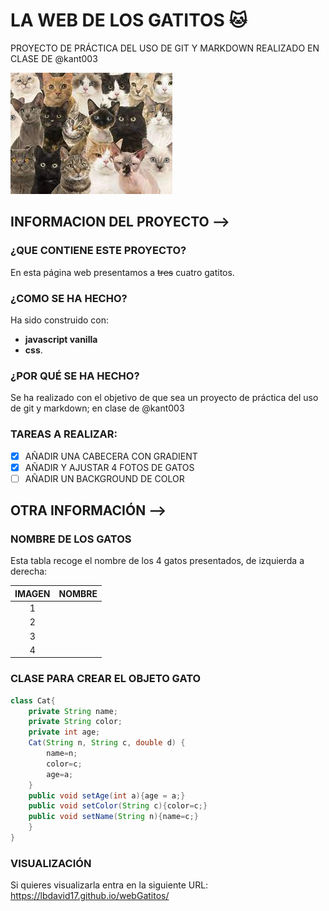 # LA WEB DE LOS GATITOS :cat:

PROYECTO DE PRÁCTICA DEL USO DE GIT Y MARKDOWN REALIZADO EN CLASE DE @kant003

![logo vue](gatos.jfif)

## INFORMACION DEL PROYECTO -->
### ¿QUE CONTIENE ESTE PROYECTO?

En esta página web presentamos a ~~tres~~ cuatro gatitos. 

### ¿COMO SE HA HECHO?
Ha sido construido con:
 - **javascript vanilla**
 - **css**.

### ¿POR QUÉ SE HA HECHO?
Se ha realizado con el objetivo de que sea un proyecto de práctica del uso de git y markdown; en clase de @kant003

### TAREAS A REALIZAR:

- [X] AÑADIR UNA CABECERA CON GRADIENT
- [X] AÑADIR Y AJUSTAR 4 FOTOS DE GATOS 
- [ ] AÑADIR UN BACKGROUND DE COLOR

## OTRA INFORMACIÓN -->

### NOMBRE DE LOS GATOS

Esta tabla recoge el nombre de los 4 gatos presentados, de 
izquierda a derecha:

|IMAGEN| NOMBRE|
|:------:|:------:|
|1| |
|2||
|3| |
|4| |

### CLASE PARA CREAR EL OBJETO GATO
```java
class Cat{
    private String name;
    private String color;
	private int age;
 	Cat(String n, String c, double d) {
		name=n;
        color=c;
        age=a;
	}
	public void setAge(int a){age = a;}
	public void setColor(String c){color=c;}
    public void setName(String n){name=c;}
	}
}

```

### VISUALIZACIÓN

Si quieres visualizarla entra en la siguiente URL: https://lbdavid17.github.io/webGatitos/



